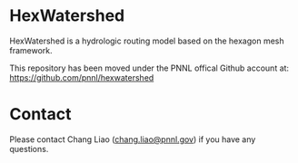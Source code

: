 # HexWatershed
HexWatershed is a hydrologic routing model based on the hexagon mesh framework.

This repository has been moved under the PNNL offical Github account at:
https://github.com/pnnl/hexwatershed

# Contact
Please contact Chang Liao (chang.liao@pnnl.gov) if you have any questions.

